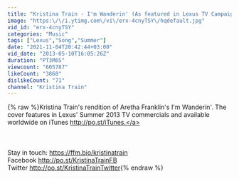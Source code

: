 ```yaml
---
title: "Kristina Train - I'm Wanderin' (As featured in Lexus TV Campaign Summer 2013)"
image: "https:\/\/i.ytimg.com\/vi\/erx-4cnyTSY\/hqdefault.jpg"
vid_id: "erx-4cnyTSY"
categories: "Music"
tags: ["Lexus","Song","Summer"]
date: "2021-11-04T20:42:44+03:00"
vid_date: "2013-05-10T16:05:26Z"
duration: "PT3M6S"
viewcount: "605787"
likeCount: "3868"
dislikeCount: "71"
channel: "Kristina Train"
---
```

{% raw %}Kristina Train's rendition of Aretha Franklin's I'm Wanderin'. The cover features in Lexus' Summer 2013 TV commercials and available worldwide on iTunes <a rel="nofollow" target="blank" href="http://po.st/iTunes.">http://po.st/iTunes.</a> <br /><br /><br /><br />Stay in touch: <a rel="nofollow" target="blank" href="https://ffm.bio/kristinatrain">https://ffm.bio/kristinatrain</a><br />Facebook <a rel="nofollow" target="blank" href="http://po.st/KristinaTrainFB">http://po.st/KristinaTrainFB</a><br />Twitter <a rel="nofollow" target="blank" href="http://po.st/KristinaTrainTwitter">http://po.st/KristinaTrainTwitter</a>{% endraw %}
